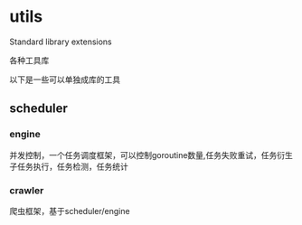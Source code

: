 # utils
Standard library extensions

各种工具库

以下是一些可以单独成库的工具
## scheduler
### engine
并发控制，一个任务调度框架，可以控制goroutine数量,任务失败重试，任务衍生子任务执行，任务检测，任务统计
### crawler
爬虫框架，基于scheduler/engine

